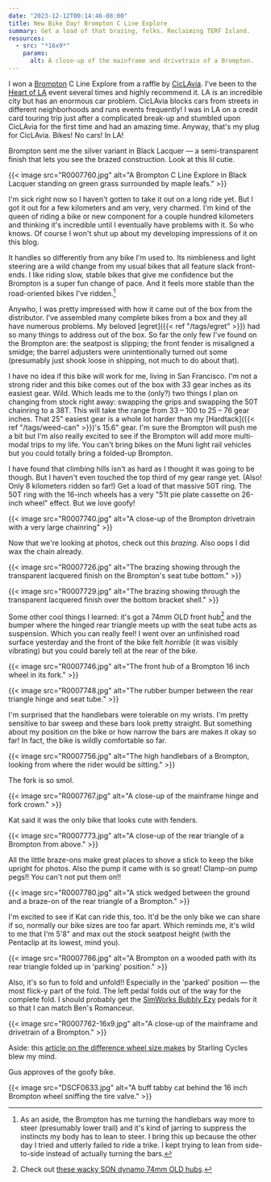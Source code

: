 ```yaml
---
date: "2023-12-12T00:14:46-08:00"
title: New Bike Day! Brompton C Line Explore
summary: Get a load of that brazing, folks. Reclaiming TERF Island.
resources:
  - src: "*16x9*"
    params:
      alt: A close-up of the mainframe and drivetrain of a Brompton.
---
```


I won a [Brompton](https://us.brompton.com) C Line Explore from a raffle by [CicLAvia](https://www.ciclavia.org/). I've been to the [Heart of LA](https://www.ciclavia.org/heart_of_la23) event several times and highly recommend it. LA is an incredible city but has an enormous car problem. CicLAvia blocks cars from streets in different neighborhoods and runs events frequently! I was in LA on a credit card touring trip just after a complicated break-up and stumbled upon CicLAvia for the first time and had an amazing time. Anyway, that's my plug for CicLAvia. Bikes! No cars! In LA!

Brompton sent me the silver variant in Black Lacquer — a semi-transparent finish that lets you see the brazed construction. Look at this lil cutie.

{{< image src="R0007760.jpg" alt="A Brompton C Line Explore in Black Lacquer standing on green grass surrounded by maple leafs." >}}

I'm sick right now so I haven't gotten to take it out on a long ride yet. But I got it out for a few kilometers and am very, very charmed. I'm kind of the queen of riding a bike or new component for a couple hundred kilometers and thinking it's incredible until I eventually have problems with it. So who knows. Of course I won't shut up about my developing impressions of it on this blog.

It handles so differently from any bike I'm used to. Its nimbleness and light steering are a wild change from my usual bikes that all feature slack front-ends. I like riding slow, stable bikes that give me confidence but the Brompton is a super fun change of pace. And it feels more stable than the road-oriented bikes I've ridden.[^1]

[^1]: As an aside, the Brompton has me turning the handlebars way more to steer (presumably lower trail) and it's kind of jarring to suppress the instincts my body has to lean to steer. I bring this up because the other day I tried and utterly failed to ride a trike. I kept trying to lean from side-to-side instead of actually turning the bars.

Anywho, I was pretty impressed with how it came out of the box from the distributor. I've assembled many complete bikes from a box and they all have numerous problems. My beloved [egret]({{< ref "/tags/egret" >}}) had so many things to address out of the box. So far the only few I've found on the Brompton are: the seatpost is slipping; the front fender is misaligned a smidge; the barrel adjusters were unintentionally turned out some (presumably just shook loose in shipping, not much to do about that).

I have no idea if this bike will work for me, living in San Francisco. I'm not a strong rider and this bike comes out of the box with 33 gear inches as its easiest gear. Wild. Which leads me to the (only?) two things I plan on changing from stock right away: swapping the grips and swapping the 50T chainring to a 38T. This will take the range from 33 – 100 to 25 – 76 gear inches. That 25" easiest gear is a whole lot harder than my [Hardtack]({{< ref "/tags/weed-can" >}})'s 15.6" gear. I'm sure the Brompton will push me a bit but I'm also really excited to see if the Brompton will add more multi-modal trips to my life. You can't bring bikes on the Muni light rail vehicles but you could totally bring a folded-up Brompton.

I have found that climbing hills isn't as hard as I thought it was going to be though. But I haven't even touched the top third of my gear range yet. (Also! Only 8 kilometers ridden so far!) Get a load of that massive 50T ring. The 50T ring with the 16-inch wheels has a very "51t pie plate cassette on 26-inch wheel" effect. But we love goofy!

{{< image src="R0007740.jpg" alt="A close-up of the Brompton drivetrain with a very large chainring" >}}

Now that we're looking at photos, check out this _brazing_. Also oops I did wax the chain already.

{{< image src="R0007726.jpg" alt="The brazing showing through the transparent lacquered finish on the Brompton's seat tube bottom." >}}

{{< image src="R0007729.jpg" alt="The brazing showing through the transparent lacquered finish over the bottom bracket shell." >}}

Some other cool things I learned: it's got a 74mm OLD front hub[^2] and the bumper where the hinged rear triangle meets up with the seat tube acts as suspension. Which you can really feel! I went over an unfinished road surface yesterday and the front of the bike felt _horrible_ (it was visibly vibrating) but you could barely tell at the rear of the bike.

[^2]: Check out [these wacky SON dynamo 74mm OLD hubs](https://nabendynamo.de/en/products/hub-dynamos/for-folding-bikes/).

{{< image src="R0007746.jpg" alt="The front hub of a Brompton 16 inch wheel in its fork." >}}

{{< image src="R0007748.jpg" alt="The rubber bumper between the rear triangle hinge and seat tube." >}}

I'm surprised that the handlebars were tolerable on my wrists. I'm pretty sensitive to bar sweep and these bars look pretty straight. But something about my position on the bike or how narrow the bars are makes it okay so far! In fact, the bike is wildly comfortable so far.

{{< image src="R0007756.jpg" alt="The high handlebars of a Brompton, looking from where the rider would be sitting." >}}

The fork is so smol.

{{< image src="R0007767.jpg" alt="A close-up of the mainframe hinge and fork crown." >}}

Kat said it was the only bike that looks cute with fenders.

{{< image src="R0007773.jpg" alt="A close-up of the rear triangle of a Brompton from above." >}}

All the little braze-ons make great places to shove a stick to keep the bike upright for photos. Also the pump it came with is so great! Clamp-on pump pegs!! You can't not put them on!!

{{< image src="R0007780.jpg" alt="A stick wedged between the ground and a braze-on of the rear triangle of a Brompton." >}}

I'm excited to see if Kat can ride this, too. It'd be the only bike we can share if so, normally our bike sizes are too far apart. Which reminds me, it's wild to me that I'm 5'8" and max out the stock seatpost height (with the Pentaclip at its lowest, mind you).

{{< image src="R0007786.jpg" alt="A Brompton on a wooded path with its rear triangle folded up in 'parking' position." >}}

Also, it's so fun to fold and unfold!! Especially in the 'parked' position — the most flick-y part of the fold. The left pedal folds out of the way for the complete fold. I should probably get the [SimWorks Bubbly Ezy](https://www.sim.works/collections/pedals-simworks-by-mks/products/bubbly-pedal-ez-superior) pedals for it so that I can match Ben's Romanceur.

{{< image src="R0007762-16x9.jpg" alt="A close-up of the mainframe and drivetrain of a Brompton." >}}

Aside: this [article on the difference wheel size makes](https://www.starlingcycles.com/what-difference-does-wheel-size-really-make) by Starling Cycles blew my mind.

Gus approves of the goofy bike.

{{< image src="DSCF0633.jpg" alt="A buff tabby cat behind the 16 inch Brompton wheel sniffing the tire valve." >}}

